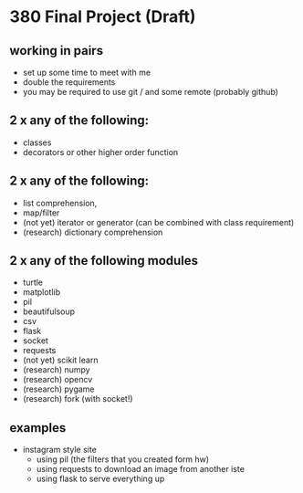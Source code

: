 380 Final Project (Draft)
=====

working in pairs
-----

* set up some time to meet with me
* double the requirements
* you may be required to use git / and some remote (probably github)

2 x any of the following: 
-----

* classes
* decorators or other higher order function

2 x any of the following: 
-----

* list comprehension, 
* map/filter 
* (not yet) iterator or generator (can be combined with class requirement)
* (research) dictionary comprehension

2 x any of the following modules
-----

* turtle
* matplotlib
* pil
* beautifulsoup
* csv
* flask
* socket
* requests
* (not yet) scikit learn
* (research) numpy
* (research) opencv 
* (research) pygame 
* (research) fork (with socket!)

examples
-----

* instagram style site
    * using pil (the filters that you created form hw)
    * using requests to download an image from another iste
    * using flask to serve everything up















